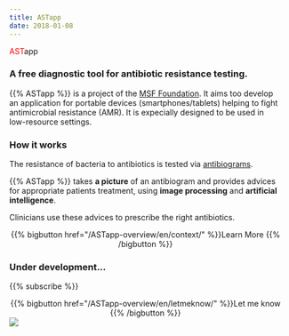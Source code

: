 ```yaml
---
title: ASTapp
date: 2018-01-08
---
```


<span class="ast logoAST" style="color:red !important">AST</span><span class="app logoapp">app</span>

<h3>A free diagnostic tool for antibiotic resistance testing.</h3>

<div class="pictureOnColumn">
<div style="margin-right:1em;">
{{% ASTapp %}} is a project of the <a href="https://fondation.msf.fr/en">MSF Foundation</a>.
It aims too develop an application for portable devices (smartphones/tablets) helping to fight antimicrobial resistance (AMR). It is expecially designed to be used in low-resource settings.

<h3><i class="fas fa-drafting-compass"></i> How it works</h3>

The resistance of bacteria to antibiotics is tested via <a href="https://en.wikipedia.org/wiki/Antibiotic_sensitivity">antibiograms</a>.

{{% ASTapp %}} takes <b>a picture</b> of an antibiogram and provides advices for appropriate patients treatment, using <b>image processing</b> and <b>artificial intelligence</b>.

Clinicians use these advices to prescribe the right antibiotics.

<div style="text-align:center;">
{{% bigbutton href="/ASTapp-overview/en/context/" %}}Learn More <i class="fas fa-angle-double-right"></i>{{% /bigbutton %}}
</div>

### <i class="fas fa-hammer"></i> Under development...
{{% subscribe %}}
<div style="text-align:center;">
{{% bigbutton href="/ASTapp-overview/en/letmeknow/" %}}Let me know <i class="far fa-envelope"></i>{{% /bigbutton %}}
</div>


</div>
<img class="pictureOnColumn" src="/ASTapp-overview/images/ASTapp_on_smartphone.jpeg?classes=shadow">
</div>